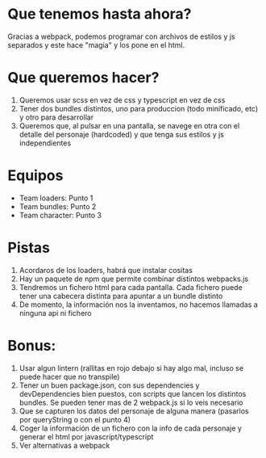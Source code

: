 # Que tenemos hasta ahora?
Gracias a webpack, podemos programar con archivos de estilos y js separados y este hace "magia" y los pone en el html.

# Que queremos hacer?
1. Queremos usar scss en vez de css y typescript en vez de css
2. Tener dos bundles distintos, uno para produccion (todo minificado, etc) y otro para desarrollar
3. Queremos que, al pulsar en una pantalla, se navege en otra con el detalle del personaje (hardcoded) y que tenga sus estilos y js independientes

# Equipos
- Team loaders: Punto 1
- Team bundles: Punto 2
- Team character: Punto 3

# Pistas
1. Acordaros de los loaders, habrá que instalar cositas
2. Hay un paquete de npm que permite combinar distintos webpacks.js
3. Tendremos un fichero html para cada pantalla. Cada fichero puede tener una cabecera distinta para apuntar a un bundle distinto
4. De momento, la información nos la inventamos, no hacemos llamadas a ninguna api ni fichero

# Bonus:
1. Usar algun lintern (rallitas en rojo debajo si hay algo mal, incluso se puede hacer que no transpile)
2. Tener un buen package.json, con sus dependencies y devDependencies bien puestos, con scripts que lancen los distintos bundles. Se pueden tener mas de 2 webpack.js si lo veis necesario
3. Que se capturen los datos del personaje de alguna manera (pasarlos por queryString o con el punto 4)
4. Coger la información de un fichero con la info de cada personaje y generar el html por javascript/typescript
5. Ver alternativas a webpack
